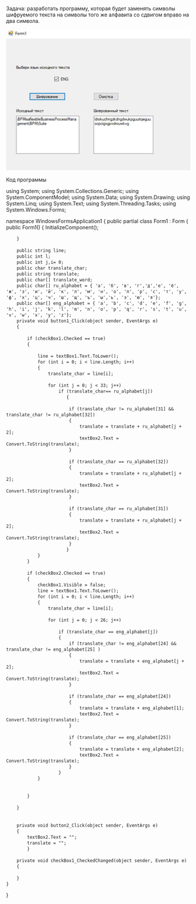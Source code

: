 Задача: разработать программу, которая будет заменять символы шифруемого текста на символы того же алфавита со сдвигом вправо на два символа. 

![picture](https://github.com/aovakur/simple_replacement/blob/master/img.jpg)

Код программы

using System;
using System.Collections.Generic;
using System.ComponentModel;
using System.Data;
using System.Drawing;
using System.Linq;
using System.Text;
using System.Threading.Tasks;
using System.Windows.Forms;

namespace WindowsFormsApplication1
{
    public partial class Form1 : Form
    {
        public Form1()
        {
            InitializeComponent();
            
        }

        public string line;
        public int l;
        public int j,i= 0;
        public char translate_char;
        public string translate;
        public char[] translate_word;
        public char[] ru_alphabet = { 'а', 'б', 'в', 'г','д','е', 'ё', 'ж', 'з', 'и', 'й', 'к', 'л', 'м', 'н', 'о', 'п', 'р', 'с', 'т', 'у', 'ф', 'х', 'ц', 'ч', 'ш', 'щ', 'ъ', 'ы','ь', 'э', 'ю', 'я'};
        public char[] eng_alphabet = { 'a', 'b', 'c', 'd', 'e', 'f', 'g', 'h', 'i', 'j', 'k', 'l', 'm', 'n', 'o', 'p', 'q', 'r', 's', 't', 'u', 'v', 'w', 'x', 'y', 'z'};
        private void button1_Click(object sender, EventArgs e)
        {
          
            if (checkBox1.Checked == true)
            {
                
                line = textBox1.Text.ToLower();
                for (int i = 0; i < line.Length; i++)
                {
                    translate_char = line[i];

                    for (int j = 0; j < 33; j++)
                        if (translate_char== ru_alphabet[j])
                           {

                            if (translate_char != ru_alphabet[31] && translate_char != ru_alphabet[32])
                            {
                                translate = translate + ru_alphabet[j + 2];
                                textBox2.Text = Convert.ToString(translate);
                            }

                            if (translate_char == ru_alphabet[32])
                            {
                                translate = translate + ru_alphabet[j + 2];
                                textBox2.Text = Convert.ToString(translate);
                            }

                            if (translate_char == ru_alphabet[31])
                            {
                                translate = translate + ru_alphabet[j + 2];
                                textBox2.Text = Convert.ToString(translate);
                            }
                           }
                }
            }

            if (checkBox2.Checked == true)
            {
                checkBox1.Visible = false;
                line = textBox1.Text.ToLower();
                for (int i = 0; i < line.Length; i++)
                {
                    translate_char = line[i];

                    for (int j = 0; j < 26; j++)

                        if (translate_char == eng_alphabet[j])
                        {
                            if (translate_char != eng_alphabet[24] && translate_char != eng_alphabet[25] )
                            {
                                translate = translate + eng_alphabet[j + 2];
                                textBox2.Text = Convert.ToString(translate);
                            }

                            if (translate_char == eng_alphabet[24])
                            {
                                translate = translate + eng_alphabet[1];
                                textBox2.Text = Convert.ToString(translate);
                            }

                            if (translate_char == eng_alphabet[25])
                            {
                                translate = translate + eng_alphabet[2];
                                textBox2.Text = Convert.ToString(translate);
                            }
                        }
                }


            }

        }


        private void button2_Click(object sender, EventArgs e)
        {
            textBox2.Text = "";
            translate = "";
            }

        private void checkBox1_CheckedChanged(object sender, EventArgs e)
        {

        }
    }
}
